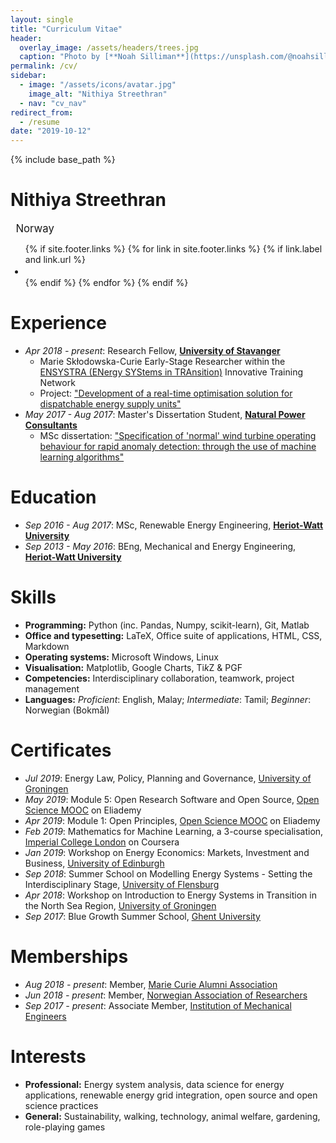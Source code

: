 ```yaml
---
layout: single
title: "Curriculum Vitae"
header:
  overlay_image: /assets/headers/trees.jpg
  caption: "Photo by [**Noah Silliman**](https://unsplash.com/@noahsilliman) on [**Unsplash**](https://unsplash.com/photos/01Qqkfz-ck8)"
permalink: /cv/
sidebar:
  - image: "/assets/icons/avatar.jpg"
    image_alt: "Nithiya Streethran"
  - nav: "cv_nav"
redirect_from:
  - /resume
date: "2019-10-12"
---
```


{% include base_path %}

# Nithiya Streethran

  <span style="font-size:larger"><i class="fas fa-map-marker-alt"></i>&ensp;Norway</span>
  <div class="page__footer-follow">
    <ul class="social-icons">
      {% if site.footer.links %}
        {% for link in site.footer.links %}
          {% if link.label and link.url %}
            <span style="font-size:larger">
              <li><a title="{{ link.label }}" href="{{ link.url }}" rel="nofollow noopener noreferrer"><i class="{{ link.icon | default: 'fas fa-link' }}" aria-hidden="true"></i> </a></li>
            </span>
          {% endif %}
        {% endfor %}
      {% endif %}
    </ul>
  </div>

# Experience

* *Apr 2018 - present*: Research Fellow, [**University of Stavanger**](https://www.uis.no/)
  * Marie Skłodowska-Curie Early-Stage Researcher within the [ENSYSTRA (ENergy SYStems in TRAnsition)](https://ensystra.eu/) Innovative Training Network
  * Project: ["Development of a real-time optimisation solution for dispatchable energy supply units"](https://github.com/ENSYSTRA/short-term-forecasting)
* *May 2017 - Aug 2017*: Master's Dissertation Student, [**Natural Power Consultants**](https://www.naturalpower.com/)
  * MSc dissertation: ["Specification of 'normal' wind turbine operating behaviour for rapid anomaly detection: through the use of machine learning algorithms"](https://github.com/nmstreethran/WindTurbineClassification)

# Education

* *Sep 2016 - Aug 2017*: MSc, Renewable Energy Engineering, [**Heriot-Watt University**](https://www.hw.ac.uk/)
* *Sep 2013 - May 2016*: BEng, Mechanical and Energy Engineering, [**Heriot-Watt University**](https://www.hw.ac.uk/)

# Skills

* **Programming:** Python (inc. Pandas, Numpy, scikit-learn), Git, Matlab
* **Office and typesetting:** LaTeX, Office suite of applications, HTML, CSS, Markdown
* **Operating systems:** Microsoft Windows, Linux
* **Visualisation:** Matplotlib, Google Charts, Ti*k*Z & PGF
* **Competencies:** Interdisciplinary collaboration, teamwork, project management
* **Languages:** *Proficient*: English, Malay; *Intermediate*: Tamil; *Beginner*: Norwegian (Bokmål)

# Certificates

* *Jul 2019*: Energy Law, Policy, Planning and Governance, [University of Groningen](https://www.rug.nl/)
* *May 2019*: Module 5: Open Research Software and Open Source, [Open Science MOOC](https://opensciencemooc.eu/) on Eliademy
* *Apr 2019*: Module 1: Open Principles, [Open Science MOOC](https://opensciencemooc.eu/) on Eliademy
* *Feb 2019*: Mathematics for Machine Learning, a 3-course specialisation, [Imperial College London](http://www.imperial.ac.uk/) on Coursera
* *Jan 2019*: Workshop on Energy Economics: Markets, Investment and Business, [University of Edinburgh](https://www.ed.ac.uk/)
* *Sep 2018*: Summer School on Modelling Energy Systems - Setting the Interdisciplinary Stage, [University of Flensburg](https://www.uni-flensburg.de/en/)
* *Apr 2018*: Workshop on Introduction to Energy Systems in Transition in the North Sea Region, [University of Groningen](https://www.rug.nl/)
* *Sep 2017*: Blue Growth Summer School, [Ghent University](https://www.ugent.be/)

# Memberships

* *Aug 2018 - present*: Member, [Marie Curie Alumni Association](https://www.mariecuriealumni.eu/)
* *Jun 2018 - present*: Member, [Norwegian Association of Researchers](https://www.forskerforbundet.no/english/)
* *Sep 2017 - present*: Associate Member, [Institution of Mechanical Engineers](http://www.imeche.org/)

# Interests

* **Professional:** Energy system analysis, data science for energy applications, renewable energy grid integration, open source and open science practices
* **General:** Sustainability, walking, technology, animal welfare, gardening, role-playing games
